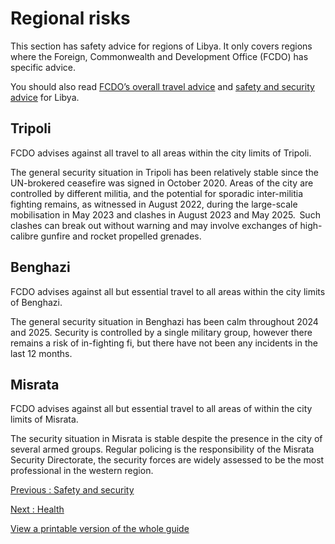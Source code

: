 # Regional risks

This section has safety advice for regions of Libya. It only covers regions where the Foreign, Commonwealth and Development Office (FCDO) has specific advice.

You should also read [FCDO’s overall travel advice](https://www.gov.uk/foreign-travel-advice/libya) and [safety and security advice](https://www.gov.uk/foreign-travel-advice/libya/safety-and-security) for Libya.

## Tripoli

FCDO advises against all travel to all areas within the city limits of Tripoli.

The general security situation in Tripoli has been relatively stable since the UN-brokered ceasefire was signed in October 2020. Areas of the city are controlled by different militia, and the potential for sporadic inter-militia fighting remains, as witnessed in August 2022, during the large-scale mobilisation in May 2023 and clashes in August 2023 and May 2025.  Such clashes can break out without warning and may involve exchanges of high-calibre gunfire and rocket propelled grenades.

## Benghazi

FCDO advises against all but essential travel to all areas within the city limits of Benghazi.

The general security situation in Benghazi has been calm throughout 2024 and 2025. Security is controlled by a single military group, however there remains a risk of in-fighting fi, but there have not been any incidents in the last 12 months.

## Misrata

FCDO advises against all but essential travel to all areas of within the city limits of Misrata.

The security situation in Misrata is stable despite the presence in the city of several armed groups. Regular policing is the responsibility of the Misrata Security Directorate, the security forces are widely assessed to be the most professional in the western region.

[Previous
:
Safety and security](/foreign-travel-advice/libya/safety-and-security)

[Next
:
Health](/foreign-travel-advice/libya/health)

[View a printable version of the whole guide](/foreign-travel-advice/libya/print)